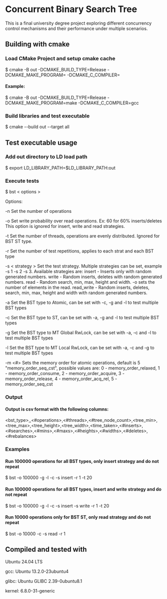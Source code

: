 # Concurrent Binary Search Tree

This is a final university degree project exploring different concurrency control mechanisms and their performance under
multiple scenarios.

## Building with cmake

### Load CMake Project and setup cmake cache

$ cmake -B out -DCMAKE_BUILD_TYPE=Release -DCMAKE_MAKE_PROGRAM=<yourmakegen> -DCMAKE_C_COMPILER=<yourccompiler>

#### Example:

$ cmake -B out -DCMAKE_BUILD_TYPE=Release -DCMAKE_MAKE_PROGRAM=make -DCMAKE_C_COMPILER=gcc

### Build libraries and test executable

$ cmake --build out --target all

## Test executable usage

### Add out directory to LD load path

$ export LD_LIBRARY_PATH=$LD_LIBRARY_PATH:out

### Execute tests
$ bst < options >

Options:

-n Set the number of operations

-o Set write probability over read operations. Ex: 60 for 60% inserts/deletes
   This option is ignored for insert, write and read strategies.

-t Set the number of threads, operations are evenly distributed. Ignored for BST ST type.

-r Set the number of test repetitions, applies to each strat and each BST type

-s < strategy > Set the test strategy. Multiple strategies can be set, example -s 1 -s 2 -s 3. Available strategies are:
   insert     - Inserts only with random generated numbers.
   write      - Random inserts, deletes with random generated numbers.
   read       - Random search, min, max, height and width. -o sets the number of elements in the read.
   read_write - Random inserts, deletes, search, min, max, height and width with random generated numbers.

-a Set the BST type to Atomic, can be set with -c, -g and -l to test multiple BST types

-c Set the BST type to ST, can be set with -a, -g and -l to test multiple BST types

-g Set the BST type to MT Global RwLock, can be set with -a, -c and -l to test multiple BST types

-l Set the BST type to MT Local RwLock, can be set with -a, -c and -g to test multiple BST types

-m <#> Sets the memory order for atomic operations, default is 5 "memory_order_seq_cst", possible values are: 
   0 - memory_order_relaxed, 
   1 - memory_order_consume, 
   2 - memory_order_acquire, 
   3 - memory_order_release,
   4 - memory_order_acq_rel,
   5 - memory_order_seq_cst

### Output
#### Output is csv format with the following columns:
<bst_type>,<strategy>,<#operations>,<#threads>,<#tree_node_count>,<tree_min>,<tree_max>,<tree_height>,<tree_width>,<time_taken>,<#inserts>,<#searches>,<#mins>,<#maxs>,<#heights>,<#widths>,<#deletes>,<#rebalances>

### Examples
#### Run 100000 operations for all BST types, only insert strategy and do not repeat
$ bst -o 100000 -g -l -c -s insert -r 1 -t 20

#### Run 100000 operations for all BST types, insert and write strategy and do not repeat
$ bst -o 100000 -g -l -c -s insert -s write -r 1 -t 20

#### Run 10000 operations only for BST ST, only read strategy and do not repeat
$ bst -o 10000 -c -s read -r 1

## Compiled and tested with
Ubuntu 24.04 LTS

gcc: Ubuntu 13.2.0-23ubuntu4

glibc: Ubuntu GLIBC 2.39-0ubuntu8.1

kernel: 6.8.0-31-generic

